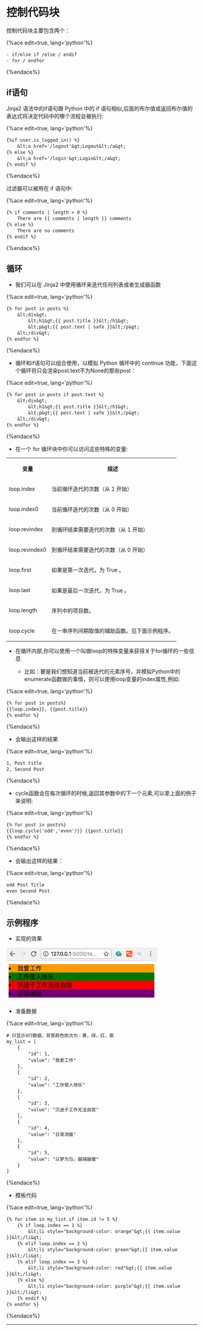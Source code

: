 # 控制代码块

控制代码块主要包含两个：

{%ace edit=true, lang='python'%}

    - if/else if /else / endif
    - for / endfor
    
{%endace%}

## if语句

Jinja2 语法中的if语句跟 Python 中的 if 语句相似,后面的布尔值或返回布尔值的表达式将决定代码中的哪个流程会被执行:

{%ace edit=true, lang='python'%}

    {%if user.is_logged_in() %}
        &lt;a href='/logout'&gt;Logout&lt;/a&gt;
    {% else %}
        &lt;a href='/login'&gt;Login&lt;/a&gt;
    {% endif %}
    
{%endace%}

过滤器可以被用在 if 语句中:

{%ace edit=true, lang='python'%}

    {% if comments | length > 0 %}
        There are {{ comments | length }} comments
    {% else %}
        There are no comments
    {% endif %}
    
{%endace%}

## 循环

  * 我们可以在 Jinja2 中使用循环来迭代任何列表或者生成器函数

{%ace edit=true, lang='python'%}

    {% for post in posts %}
        &lt;div&gt;
            &lt;h1&gt;{{ post.title }}&lt;/h1&gt;
            &lt;p&gt;{{ post.text | safe }}&lt;/p&gt;
        &lt;/div&gt;
    {% endfor %}
    
{%endace%}

  * 循环和if语句可以组合使用，以模拟 Python 循环中的 continue 功能，下面这个循环将只会渲染post.text不为None的那些post：

{%ace edit=true, lang='python'%}

    {% for post in posts if post.text %}
        &lt;div&gt;
            &lt;h1&gt;{{ post.title }}&lt;/h1&gt;
            &lt;p&gt;{{ post.text | safe }}&lt;/p&gt;
        &lt;/div&gt;
    {% endfor %}
    
{%endace%}

  * 在一个 for 循环块中你可以访问这些特殊的变量:

  
<table>  
<tr>  
<th>

变量

</th>  
<th>

描述

</th> </tr>  
<tr>  
<td>

loop.index

</td>  
<td>

当前循环迭代的次数（从 1 开始）

</td> </tr>  
<tr>  
<td>

loop.index0

</td>  
<td>

当前循环迭代的次数（从 0 开始）

</td> </tr>  
<tr>  
<td>

loop.revindex

</td>  
<td>

到循环结束需要迭代的次数（从 1 开始）

</td> </tr>  
<tr>  
<td>

loop.revindex0

</td>  
<td>

到循环结束需要迭代的次数（从 0 开始）

</td> </tr>  
<tr>  
<td>

loop.first

</td>  
<td>

如果是第一次迭代，为 True 。

</td> </tr>  
<tr>  
<td>

loop.last

</td>  
<td>

如果是最后一次迭代，为 True 。

</td> </tr>  
<tr>  
<td>

loop.length

</td>  
<td>

序列中的项目数。

</td> </tr>  
<tr>  
<td>

loop.cycle

</td>  
<td>

在一串序列间期取值的辅助函数。见下面示例程序。

</td> </tr> </table>

  * 在循环内部,你可以使用一个叫做loop的特殊变量来获得关于for循环的一些信息

    * 比如：要是我们想知道当前被迭代的元素序号，并模拟Python中的enumerate函数做的事情，则可以使用loop变量的index属性,例如:

{%ace edit=true, lang='python'%}

    {% for post in posts%}
    {{loop.index}}, {{post.title}}
    {% endfor %}
    
{%endace%}

  * 会输出这样的结果

{%ace edit=true, lang='python'%}

    1, Post title
    2, Second Post
    
{%endace%}

  * cycle函数会在每次循环的时候,返回其参数中的下一个元素,可以拿上面的例子来说明:

{%ace edit=true, lang='python'%}

    {% for post in posts%}
    {{loop.cycle('odd','even')}} {{post.title}}
    {% endfor %}
    
{%endace%}

  * 会输出这样的结果：

{%ace edit=true, lang='python'%}

    odd Post Title
    even Second Post
    
{%endace%}

## 示例程序

  * 实现的效果

![](../assets/控制语句效果.png)

  * 准备数据

{%ace edit=true, lang='python'%}

    # 只显示4行数据，背景颜色依次为：黄，绿，红，紫
    my_list = [
        {
            "id": 1,
            "value": "我爱工作"
        },
        {
            "id": 2,
            "value": "工作使人快乐"
        },
        {
            "id": 3,
            "value": "沉迷于工作无法自拔"
        },
        {
            "id": 4,
            "value": "日渐消瘦"
        },
        {
            "id": 5,
            "value": "以梦为马，越骑越傻"
        }
    ]
    
{%endace%}

  * 模板代码

{%ace edit=true, lang='python'%}

    {% for item in my_list if item.id != 5 %}
        {% if loop.index == 1 %}
            &lt;li style="background-color: orange"&gt;{{ item.value }}&lt;/li&gt;
        {% elif loop.index == 2 %}
            &lt;li style="background-color: green"&gt;{{ item.value }}&lt;/li&gt;
        {% elif loop.index == 3 %}
            &lt;li style="background-color: red"&gt;{{ item.value }}&lt;/li&gt;
        {% else %}
            &lt;li style="background-color: purple"&gt;{{ item.value }}&lt;/li&gt;
        {% endif %}
    {% endfor %}
    
{%endace%}

____

